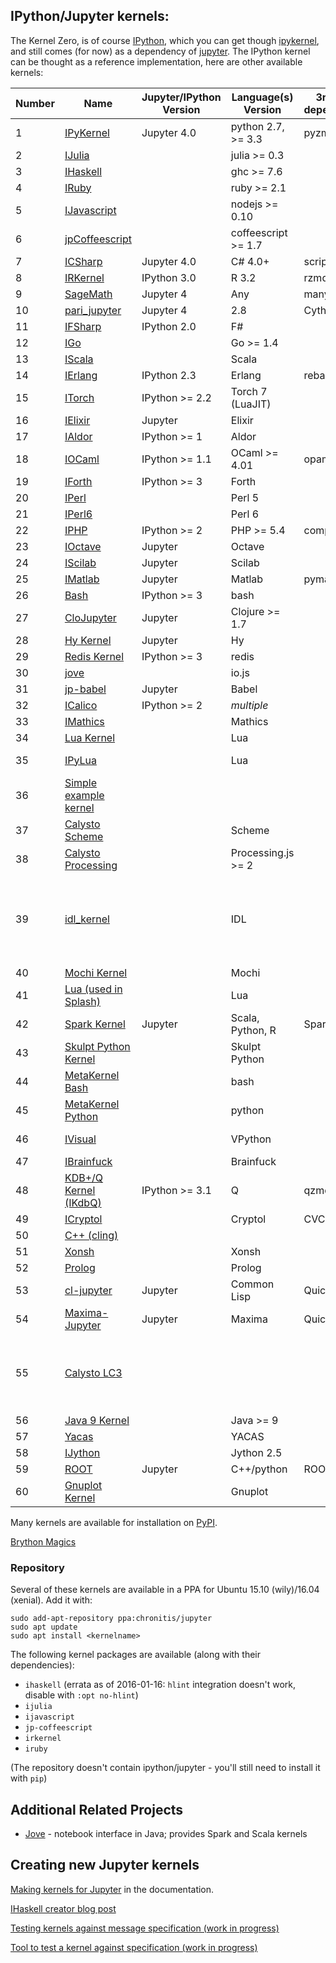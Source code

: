## IPython/Jupyter kernels:

The Kernel Zero, is of course [IPython](https://ipython.org), which you can get though [ipykernel](https://pypi.python.org/pypi/ipykernel), and still comes (for now) as a dependency of [jupyter](https://jupyter.org). The IPython kernel can be thought as a reference implementation, here are other available kernels:

|Number|Name| Jupyter/IPython Version | Language(s) Version | 3rd party dependencies | Example Notebooks | Notes |
|------|----|-------------------------|---------------------|------------------------|-------------------|-------|
|1|[IPyKernel](https://github.com/ipython/ipykernel)|Jupyter 4.0|python 2.7, >= 3.3|pyzmq|||
|2|[IJulia](https://github.com/JuliaLang/IJulia.jl)||julia >= 0.3||||
|3|[IHaskell](https://github.com/gibiansky/IHaskell)||ghc >= 7.6||||
|4|[IRuby](https://github.com/SciRuby/iruby)||ruby >= 2.1||||
|5|[IJavascript](https://github.com/n-riesco/ijavascript)||nodejs >= 0.10||||
|6|[jpCoffeescript](https://github.com/n-riesco/jp-coffeescript)||coffeescript >= 1.7||||
|7|[ICSharp](https://github.com/zabirauf/icsharp)|Jupyter 4.0|C# 4.0+|scriptcs|||
|8|[IRKernel](http://irkernel.github.io/)|IPython 3.0|R 3.2|rzmq|||
|9|[SageMath](http://www.sagemath.org/)|Jupyter 4|Any|many|||
|10|[pari_jupyter](https://github.com/jdemeyer/pari_jupyter)|Jupyter 4|2.8|Cython|||
|11|[IFSharp](https://github.com/fsprojects/IfSharp)|IPython 2.0|F#||[Features](http://nbviewer.ipython.org/github/BayardRock/IfSharp/blob/master/Feature%20Notebook.ipynb)||
|12|[IGo](https://github.com/takluyver/igo)||Go >= 1.4||||
|13|[IScala](https://github.com/mattpap/IScala)||Scala||||
|14|[IErlang](https://github.com/robbielynch/ierlang)|IPython 2.3|Erlang|rebar|||
|15|[ITorch](https://github.com/facebook/iTorch)|IPython >= 2.2|Torch 7 (LuaJIT)||||
|16|[IElixir](https://github.com/pprzetacznik/IElixir)|Jupyter|Elixir||||
|17|[IAldor](https://github.com/mattpap/IAldor)|IPython >= 1|Aldor||||
|18|[IOCaml](https://github.com/andrewray/iocaml)|IPython >= 1.1|OCaml >= 4.01|opam|||
|19|[IForth](https://github.com/jdfreder/iforth)|IPython >= 3|Forth||||
|20|[IPerl](https://metacpan.org/release/Devel-IPerl)||Perl 5||||
|21|[IPerl6](https://github.com/timo/iperl6kernel)||Perl 6||||
|22|[IPHP](https://github.com/dawehner/ipython-php)|IPython >= 2|PHP >= 5.4|composer|||
|23|[IOctave](https://github.com/calysto/octave_kernel)|Jupyter|Octave||[Example](http://nbviewer.jupyter.org/github/Calysto/octave_kernel/blob/master/octave_kernel.ipynb)|MetaKernel|
|24|[IScilab](https://github.com/calysto/scilab_kernel)|Jupyter|Scilab||[Example](http://nbviewer.jupyter.org/github/Calysto/scilab_kernel/blob/master/scilab_kernel.ipynb)|MetaKernel|
|25|[IMatlab](https://github.com/calysto/matlab_kernel)|Jupyter|Matlab|pymatbridge|[Example](http://nbviewer.ipython.org/github/Calysto/matlab_kernel/blob/master/matlab_kernel.ipynb)|MetaKernel|
|26|[Bash](https://github.com/takluyver/bash_kernel)|IPython >= 3|bash|||Wrapper|
|27|[CloJupyter](https://github.com/roryk/clojupyter)|Jupyter|Clojure >= 1.7||||
|28|[Hy Kernel](https://github.com/bollwyvl/hy_kernel/)|Jupyter|Hy||[Tutorial](http://nbviewer.ipython.org/github/bollwyvl/hy_kernel/blob/master/notebooks/Tutorial.ipynb)||
|29|[Redis Kernel](https://github.com/supercoderz/redis_kernel)|IPython >= 3|redis|||Wrapper|
|30|[jove](https://www.npmjs.com/package/jove)||io.js||||
|31|[jp-babel](https://www.npmjs.com/package/jp-babel)|Jupyter|Babel||||
|32|[ICalico](http://calicoproject.org/ICalico)|IPython >= 2|*multiple*||[Index](http://nbviewer.jupyter.org/urls/bitbucket.org/ipre/calico/raw/master/notebooks/Index.ipynb)||
|33|[IMathics](http://nbviewer.ipython.org/gist/sn6uv/8381447)||Mathics||||
|34|[Lua Kernel](https://github.com/neomantra/lua_ipython_kernel)||Lua||||
|35|[IPyLua](https://github.com/pakozm/IPyLua)||Lua|||Fork of *Lua Kernel*|
|36|[Simple example kernel](https://github.com/dsblank/simple_kernel)||||||
|37|[Calysto Scheme](https://github.com/Calysto/calysto_scheme)||Scheme|||MetaKernel|
|38|[Calysto Processing](https://github.com/Calysto/calysto_processing)||Processing.js >= 2|||MetaKernel|
|39|[idl_kernel](https://github.com/lstagner/idl_kernel)||IDL|||IDL seem to have a [built-in kernel](http://www.exelisvis.com/docs/idl_kernel.html) starting with version 8.5|
|40|[Mochi Kernel](https://github.com/pya/mochi-kernel)||Mochi||||
|41|[Lua (used in Splash)](https://github.com/scrapinghub/splash/tree/master/splash/kernel)||Lua||||
|42|[Spark Kernel](https://github.com/apache/incubator-toree)|Jupyter|Scala, Python, R|Spark >= 1.5|||
|43|[Skulpt Python Kernel](https://github.com/Calysto/skulpt_python)||Skulpt Python||[Examples](http://jupyter.cs.brynmawr.edu/hub/dblank/public/Examples/Skulpt%20Python%20Examples.ipynb)|MetaKernel|
|44|[MetaKernel Bash](https://github.com/Calysto/metakernel/tree/master/metakernel_bash)||bash|||MetaKernel|
|45|[MetaKernel Python](https://github.com/Calysto/metakernel/tree/master/metakernel_python)||python|||MetaKernel|
|46|[IVisual](https://pypi.python.org/pypi/IVisual)||VPython||[Ball-in-Box](http://nbviewer.jupyter.org/url/dl.dropboxusercontent.com/u/5095342/visual/Ball-in-Box.ipynb)||
|47|[IBrainfuck](https://github.com/robbielynch/ibrainfuck)||Brainfuck||[Demo](http://nbviewer.jupyter.org/gist/robbielynch/e611442ca2d056f3b78f)|Wrapper|
|48|[KDB+/Q Kernel (IKdbQ)](https://github.com/jvictorchen/IKdbQ)|IPython >= 3.1|Q|qzmq, qcrypt|||
|49|[ICryptol](https://github.com/GaloisInc/ICryptol)||Cryptol|CVC4|||
|50|[C++ (cling)](https://github.com/minrk/clingkernel)||||||
|51|[Xonsh](https://github.com/calysto/xonsh_kernel)||Xonsh||[Example](http://nbviewer.ipython.org/github/Calysto/xonsh_kernel/blob/master/xonsh_kernel.ipynb)|MetaKernel|
|52|[Prolog](https://github.com/Calysto/calysto_prolog)||Prolog|||MetaKernel|
|53|[cl-jupyter](https://github.com/fredokun/cl-jupyter)|Jupyter|Common Lisp|Quicklisp|[About](https://github.com/fredokun/cl-jupyter/blob/master/about-cl-jupyter.ipynb)||
|54|[Maxima-Jupyter](https://github.com/robert-dodier/maxima-jupyter)|Jupyter|Maxima|Quicklisp|||
|55|[Calysto LC3](https://github.com/Calysto/calysto_lc3)|||||Assembly Language for the [Little Computer 3](https://en.wikipedia.org/wiki/LC-3)|
|56|[Java 9 Kernel](https://github.com/Bachmann1234/java9_kernel)||Java >= 9||||
|57|[Yacas](https://github.com/grzegorzmazur/yacas_kernel)||YACAS||||
|58|[IJython](https://github.com/suvarchal/IJython)||Jython 2.5||||
|59|[ROOT](https://github.com/root-mirror/root/tree/master/bindings/pyroot/JupyROOT)|Jupyter|C++/python|ROOT >= 6.05|||
|60|[Gnuplot Kernel](https://github.com/has2k1/gnuplot_kernel)||Gnuplot||[Example](https://github.com/has2k1/gnuplot_kernel/tree/master/examples)|MetaKernel|

Many kernels are available for installation on [PyPI](https://pypi.python.org/pypi?:action=browse&c=586).

[Brython Magics](https://github.com/kikocorreoso/brythonmagic)

### Repository

Several of these kernels are available in a PPA for Ubuntu 15.10 (wily)/16.04 (xenial). Add it with:

    sudo add-apt-repository ppa:chronitis/jupyter
    sudo apt update
    sudo apt install <kernelname>

The following kernel packages are available (along with their dependencies):

 * `ihaskell` (errata as of 2016-01-16: `hlint` integration doesn't work, disable with `:opt no-hlint`)
 * `ijulia`
 * `ijavascript`
 * `jp-coffeescript`
 * `irkernel`
 * `iruby`

(The repository doesn't contain ipython/jupyter - you'll still need to install it with `pip`)

## Additional Related Projects

*   [Jove](https://github.com/jove-sh) - notebook interface in Java; provides Spark and Scala kernels

## Creating new Jupyter kernels

[Making kernels for Jupyter](http://jupyter-client.readthedocs.org/en/latest/kernels.html) in the documentation.

[IHaskell creator blog
post](http://andrew.gibiansky.com/blog/ipython/ipython-kernels/)

[Testing kernels against message specification (work in progress)](https://github.com/ipython/ipython/wiki/Dev:-Testing-kernels-against-message-specification)

[Tool to test a kernel against specification (work in progress)](https://github.com/jupyter/jupyter_kernel_test)
